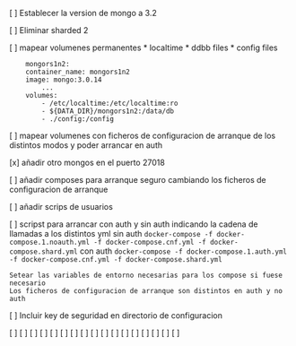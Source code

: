 
[ ] Establecer la version de mongo a 3.2

[ ] Eliminar sharded 2

[ ] mapear volumenes permanentes
	* localtime
	* ddbb files
	* config files
```
	mongors1n2:
    container_name: mongors1n2
    image: mongo:3.0.14
		...
	volumes:
		- /etc/localtime:/etc/localtime:ro
		- ${DATA_DIR}/mongors1n2:/data/db
		- ./config:/config
```
[ ] mapear volumenes con ficheros de configuracion de arranque de los distintos modos y poder arrancar en auth

[x] añadir otro mongos en el puerto 27018

[ ] añadir composes para arranque seguro cambiando los ficheros de configuracion de arranque

[ ] añadir scrips de usuarios

[ ] scripst para arrancar con auth y sin auth indicando la cadena de llamadas a los distintos  yml 
	sin auth 
		`docker-compose -f docker-compose.1.noauth.yml -f docker-compose.cnf.yml -f docker-compose.shard.yml`
	con auth
		`docker-compose -f docker-compose.1.auth.yml -f docker-compose.cnf.yml -f docker-compose.shard.yml`

	Setear las variables de entorno necesarias para los compose si fuese necesario
	Los ficheros de configuracion de arranque son distintos en auth y no auth

[ ] Incluir key de seguridad en directorio de configuracion

[ ] 
[ ] 
[ ] 
[ ] 
[ ] 
[ ] 
[ ] 
[ ] 
[ ] 
[ ] 
[ ] 
[ ] 
[ ] 
[ ] 
[ ] 
[ ] 
[ ] 